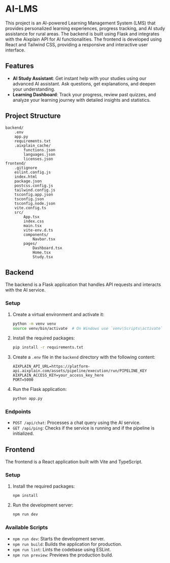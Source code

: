 # AI-LMS

This project is an AI-powered Learning Management System (LMS) that provides personalized learning experiences, progress tracking, and AI study assistance for rural areas. The backend is built using Flask and integrates with the Aixplain API for AI functionalities. The frontend is developed using React and Tailwind CSS, providing a responsive and interactive user interface.

## Features

- **AI Study Assistant**: Get instant help with your studies using our advanced AI assistant. Ask questions, get explanations, and deepen your understanding.
- **Learning Dashboard**: Track your progress, review past quizzes, and analyze your learning journey with detailed insights and statistics.

## Project Structure

```
backend/
    .env
    app.py
    requirements.txt
    .aixplain_cache/
        functions.json
        languages.json
        licenses.json
frontend/
    .gitignore
    eslint.config.js
    index.html
    package.json
    postcss.config.js
    tailwind.config.js
    tsconfig.app.json
    tsconfig.json
    tsconfig.node.json
    vite.config.ts
    src/
        App.tsx
        index.css
        main.tsx
        vite-env.d.ts
        components/
            Navbar.tsx
        pages/
            Dashboard.tsx
            Home.tsx
            Study.tsx
```

## Backend

The backend is a Flask application that handles API requests and interacts with the AI service.

### Setup

1. Create a virtual environment and activate it:
    ```sh
    python -m venv venv
    source venv/bin/activate  # On Windows use `venv\Scripts\activate`
    ```

2. Install the required packages:
    ```sh
    pip install -r requirements.txt
    ```

3. Create a `.env` file in the `backend` directory with the following content:
    ```
    AIXPLAIN_API_URL=https://platform-api.aixplain.com/assets/pipeline/execution/run/PIPELINE_KEY
    AIXPLAIN_ACCESS_KEY=your_access_key_here
    PORT=5000
    ```

4. Run the Flask application:
    ```sh
    python app.py
    ```

### Endpoints

- `POST /api/chat`: Processes a chat query using the AI service.
- `GET /api/ping`: Checks if the service is running and if the pipeline is initialized.

## Frontend

The frontend is a React application built with Vite and TypeScript.

### Setup

1. Install the required packages:
    ```sh
    npm install
    ```

2. Run the development server:
    ```sh
    npm run dev
    ```

### Available Scripts

- `npm run dev`: Starts the development server.
- `npm run build`: Builds the application for production.
- `npm run lint`: Lints the codebase using ESLint.
- `npm run preview`: Previews the production build.
